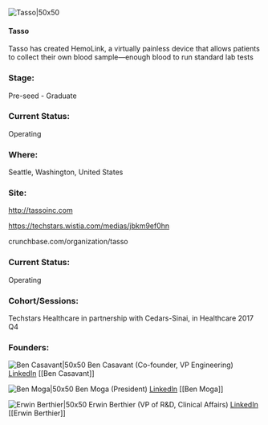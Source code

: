 

![Tasso|50x50](https://apimg.techstars.com/connect/images/image_files/59efd93e9c66a93340000004/original/DoorLogo.png)

#### Tasso
Tasso has created HemoLink, a virtually painless device that allows patients to collect their own blood sample—enough blood to run standard lab tests

### Stage: 
Pre-seed - Graduate 

### Current Status: 
Operating

### Where:
Seattle, Washington, United States

### Site:
http://tassoinc.com

https://techstars.wistia.com/medias/jbkm9ef0hn

crunchbase.com/organization/tasso

### Current Status: 
Operating

### Cohort/Sessions: 
Techstars Healthcare in partnership with Cedars-Sinai, in Healthcare 2017 Q4

### Founders: 

![Ben Casavant|50x50](https://apimg.techstars.com/connect/images/image_files/59c02087c9aec716040000c2/original/IMG_4420.jpg) Ben Casavant (Co-founder, VP Engineering) [LinkedIn](https://linkedin.com/in/ben-casavant-bb54ab1b) [[Ben Casavant]]

![Ben Moga|50x50]() Ben Moga (President) [LinkedIn](https://linkedin.com/in/ben-moga-069b9217) [[Ben Moga]]

![Erwin Berthier|50x50](https://apimg.techstars.com/connect/images/image_files/59b2f6cd9c66a933ce000000/original/ErwinSuit.jpg) Erwin Berthier (VP of R&D, Clinical Affairs) [LinkedIn](https://linkedin.com/in/erwin-berthier-98b94036) [[Erwin Berthier]]


